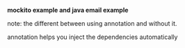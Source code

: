 **mockito example and java email example**

note: the different between using annotation and without it.

annotation helps you inject the dependencies automatically
